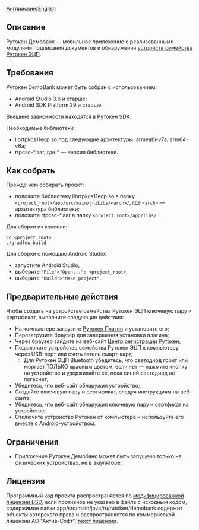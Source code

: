 [Английский/English](README.md)

## Описание

Рутокен Демобанк — мобильное приложение с реализованными модулями подписания документов и обнаружения 
[устройств семейства Рутокен ЭЦП](https://www.rutoken.ru/products/all/rutoken-ecp/).

## Требования

Рутокен DemoBank может быть собран с использованием:

* Android Studio 3.6 и старше;
* Android SDK Platform 29 и старше.

Внешние зависимости находятся в [Рутокен SDK](https://www.rutoken.ru/developers/sdk/).

Необходимые библиотеки:

* librtpkcs11ecp.so под следующие архитектуры: armeabi-v7a, arm64-v8a;
* rtpcsc-\*.aar, где \* — версия библиотеки.

## Как собрать

Прежде чем собирать проект:

* положите библиотеку librtpkcs11ecp.so в папку `<project_root>/app/src/main/jniLibs/<arch>/`, где `<arch>` — архитектура библиотеки;
* положите rtpcsc-\*.aar в папку `<project_root>/app/libs/`.

Для сборки из консоли:

    cd <project_root>
    ./gradlew build

Для сборки с помощью Android Studio:

* запустите Android Studio;
* выберите `"File">"Open...": <project_root>`;
* выберите `"Build">"Make project"`.

## Предварительные действия

Чтобы создать на устройстве семейства Рутокен ЭЦП ключевую пару и сертификат, выполните следующие действия:

* На компьютере загрузите [Рутокен Плагин](https://www.rutoken.ru/products/all/rutoken-plugin/) и установите его;
* Перезагрузите браузер для завершения установки плагина;
* Через браузер зайдите на веб-сайт [Центр регистрации Рутокен](https://ra.rutoken.ru);
* Подключите устройство семейства Рутокен ЭЦП к компьютеру через USB-порт или считыватель смарт-карт;
    * Для Рутокен ЭЦП Bluetooth убедитесь, что светодиод горит или моргает ТОЛЬКО красным цветом, 
    если нет — нажмите кнопку на устройстве и удерживайте ее, пока синий светодиод не погаснет;
* Убедитесь, что веб-сайт обнаружил устройство;
* Создайте ключевую пару и сертификат, следуя инструкциям на веб-сайте;
* Убедитесь, что веб-сайт обнаружил ключевую пару и сертфикат на устройстве;
* Отключите устройство Рутокен от компьютера и используйте его вместе с Android-устройством.

## Ограничения

* Приложение Рутокен Демобанк может быть запущено только на физических устройствах, не в эмуляторе.

## Лицензия

Программный код проекта распространяется по [модифицированной лицензии BSD](LICENSE_RUS), если противное не указано в файле с исходным кодом,
содержимое папки app/src/main/java/ru/rutoken/demobank содержит объекты авторского права и распространяется по коммерческой лицензии АО "Актив-Софт",
[текст лицензии](https://download.rutoken.ru/License_Agreement.pdf).
